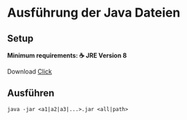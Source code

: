 # Ausführung der Java Dateien

## Setup

**Minimum requirements: ☕️ JRE Version 8**

Download [Click](https://adoptium.net/releases.html)

## Ausführen

```
java -jar <a1|a2|a3|...>.jar <all|path>
```
